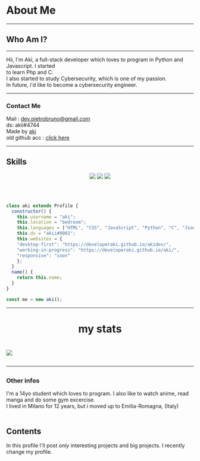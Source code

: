 # About Me
---

## Who Am I?
---
Hii, I'm Aki, a full-stack developer which loves to program in Python and Javascript. I started<br>
to learn Php and C. <br>
I also started to study Cybersecurity, which is one of my passion.<br>
In future, i'd like to become a cybersecurity engineer. 

---
### Contact Me

Mail : dev.pietrobruno@gmail.com<br>
ds: akii#4744<br>
Made by [aki](https://www.github.com/developeraki)<br> 
old github acc : [click here](https://www.github.com/rootaki)<br>

---

## Skills
<p>
<div align="center">
  <img src="https://img.shields.io/badge/-HTML-c58545?style=for-the-badge&logo=html5&logoColor=c58545&labelColor=282828">
  <img src="https://img.shields.io/badge/-JavaScript-d1a01f?style=for-the-badge&logo=JavaScript&logoColor=d1a01f&labelColor=282828">
  <img src="https://img.shields.io/badge/-Python-98b982?style=for-the-badge&logo=python&logoColor=98b982&labelColor=282828">
</div>
</p>
<br><br>

```JavaScript
class aki extends Profile {
  constructor() {
    this.username = "aki";
    this.location = "bedroom";
    this.languages = ["HTML", "CSS", "JavaScript", "Python", "C", "Json", "Php"];
    this.ds = "akii#0001";
    this.websites = {
    "desktop-first": "https://developeraki.github.io/akidev/",
    "working-in-progress": "https://developeraki.github.io/aki/",
    "responsive": "soon"
    };
  }
  name() {
    return this.name;
  }
}

const me = new aki();
```

---

<h1 align="center">my stats<h1>

<a href="https://github.com/developeraki/developeraki">
   <img align="center" src="https://github-readme-stats.vercel.app/api/top-langs/?username=developeraki&hide_border=true&theme=dracula"/></a>

---

### Other infos

I'm a 14yo student which loves to program. I also like to watch anime, read manga and do some gym excercise.<br>
I lived in Milano for 12 years, but i moved up to Emilia-Romagna, (Italy)<br><br>

## Contents

In this profile I'll post _only_ interesting projects and big projects. I recently change my profile. 
